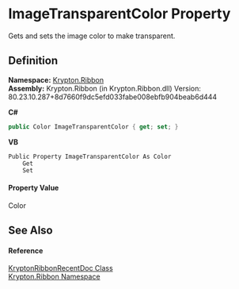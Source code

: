 # ImageTransparentColor Property


Gets and sets the image color to make transparent.



## Definition
**Namespace:** <a href="1e9bc734-cff9-e9b8-f013-94cdac669794.md">Krypton.Ribbon</a>  
**Assembly:** Krypton.Ribbon (in Krypton.Ribbon.dll) Version: 80.23.10.287+8d7660f9dc5efd033fabe008ebfb904beab6d444

**C#**
``` C#
public Color ImageTransparentColor { get; set; }
```
**VB**
``` VB
Public Property ImageTransparentColor As Color
	Get
	Set
```



#### Property Value
Color

## See Also


#### Reference
<a href="d6bcfb01-0910-48d9-c86a-d47c5851629a.md">KryptonRibbonRecentDoc Class</a>  
<a href="1e9bc734-cff9-e9b8-f013-94cdac669794.md">Krypton.Ribbon Namespace</a>  
